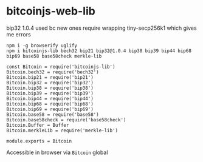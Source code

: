 # bitcoinjs-web-lib

bip32 1.0.4 used bc new ones require wrapping tiny-secp256k1 which gives me errors

```
npm i -g browserify uglify
npm i bitcoinjs-lib bech32 bip21 bip32@1.0.4 bip38 bip39 bip44 bip68 bip69 base58 base58check merkle-lib
```

```
const Bitcoin = require('bitcoinjs-lib')
Bitcoin.bech32 = require('bech32')
Bitcoin.bip21 = require('bip21')
Bitcoin.bip32 = require('bip32')
Bitcoin.bip38 = require('bip38')
Bitcoin.bip39 = require('bip39')
Bitcoin.bip44 = require('bip44')
Bitcoin.bip68 = require('bip68')
Bitcoin.bip69 = require('bip69')
Bitcoin.base58 = require('base58')
Bitcoin.base58check = require('base58check')
Bitcoin.Buffer = Buffer
Bitcoin.merkleLib = require('merkle-lib')

module.exports = Bitcoin
```
Accessible in browser via `Bitcoin` global
